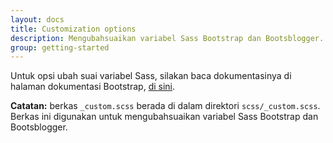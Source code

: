 ```yaml
---
layout: docs
title: Customization options
description: Mengubahsuaikan variabel Sass Bootstrap dan Bootsblogger.
group: getting-started
---
```


Untuk opsi ubah suai variabel Sass, silakan baca dokumentasinya di halaman dokumentasi Bootstrap, [di sini](https://v4-alpha.getbootstrap.com/getting-started/options/).

**Catatan:** berkas `_custom.scss` berada di dalam direktori `scss/_custom.scss`. Berkas ini digunakan untuk mengubahsuaikan variabel Sass Bootstrap dan Bootsblogger.
